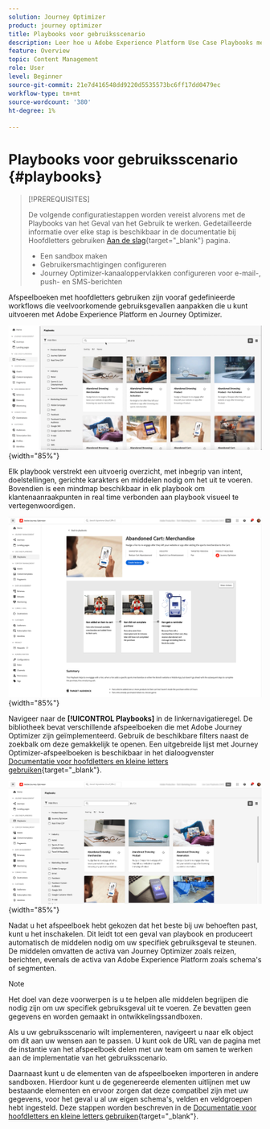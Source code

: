 ```yaml
---
solution: Journey Optimizer
product: journey optimizer
title: Playbooks voor gebruiksscenario
description: Leer hoe u Adobe Experience Platform Use Case Playbooks met Adobe Jourences Optimizer kunt gebruiken.
feature: Overview
topic: Content Management
role: User
level: Beginner
source-git-commit: 21e7d416548dd9220d5535573bc6ff17dd0479ec
workflow-type: tm+mt
source-wordcount: '380'
ht-degree: 1%

---
```


# Playbooks voor gebruiksscenario {#playbooks}

>[!PREREQUISITES]
>
>De volgende configuratiestappen worden vereist alvorens met de Playbooks van het Geval van het Gebruik te werken. Gedetailleerde informatie over elke stap is beschikbaar in de documentatie bij Hoofdletters gebruiken [Aan de slag](https://experienceleague.adobe.com/docs/experience-platform/use-case-playbooks/playbooks/get-started.html){target="_blank"} pagina.
>
>* Een sandbox maken
>* Gebruikersmachtigingen configureren
>* Journey Optimizer-kanaaloppervlakken configureren voor e-mail-, push- en SMS-berichten

Afspeelboeken met hoofdletters gebruiken zijn vooraf gedefinieerde workflows die veelvoorkomende gebruiksgevallen aanpakken die u kunt uitvoeren met Adobe Experience Platform en Journey Optimizer.

![bewegende afbeelding met gebruik van hoofdletters en kleine letters weergeven](../rn/assets/do-not-localize/playbooks.gif){width="85%"}

Elk playbook verstrekt een uitvoerig overzicht, met inbegrip van intent, doelstellingen, gerichte karakters en middelen nodig om het uit te voeren. Bovendien is een mindmap beschikbaar in elk playbook om klantenaanraakpunten in real time verbonden aan playbook visueel te vertegenwoordigen.

![Afgewezen speelboek van de Kaart die in de ontdekkingsplaybook mening wordt getoond](assets/playbooks-detail.png){width="85%"}

Navigeer naar de **[!UICONTROL Playbooks]** in de linkernavigatieregel. De bibliotheek bevat verschillende afspeelboeken die met Adobe Journey Optimizer zijn geïmplementeerd. Gebruik de beschikbare filters naast de zoekbalk om deze gemakkelijk te openen. Een uitgebreide lijst met Journey Optimizer-afspeelboeken is beschikbaar in het dialoogvenster [Documentatie voor hoofdletters en kleine letters gebruiken](https://experienceleague.adobe.com/docs/experience-platform/use-case-playbooks/playbooks/playbooks-list.html){target="_blank"}.

![Afspeellijst met geopend deelvenster met filters](assets/playbooks-filter.png){width="85%"}

Nadat u het afspeelboek hebt gekozen dat het beste bij uw behoeften past, kunt u het inschakelen. Dit leidt tot een geval van playbook en produceert automatisch de middelen nodig om uw specifiek gebruiksgeval te steunen. De middelen omvatten de activa van Journey Optimizer zoals reizen, berichten, evenals de activa van Adobe Experience Platform zoals schema&#39;s of segmenten.

>[!NOTE]
>
>Het doel van deze voorwerpen is u te helpen alle middelen begrijpen die nodig zijn om uw specifiek gebruiksgeval uit te voeren. Ze bevatten geen gegevens en worden gemaakt in ontwikkelingssandboxen.

Als u uw gebruiksscenario wilt implementeren, navigeert u naar elk object om dit aan uw wensen aan te passen. U kunt ook de URL van de pagina met de instantie van het afspeelboek delen met uw team om samen te werken aan de implementatie van het gebruiksscenario.

Daarnaast kunt u de elementen van de afspeelboeken importeren in andere sandboxen. Hierdoor kunt u de gegenereerde elementen uitlijnen met uw bestaande elementen en ervoor zorgen dat deze compatibel zijn met uw gegevens, voor het geval u al uw eigen schema&#39;s, velden en veldgroepen hebt ingesteld. Deze stappen worden beschreven in de [Documentatie voor hoofdletters en kleine letters gebruiken](https://experienceleague.adobe.com/docs/experience-platform/use-case-playbooks/playbooks/data-awareness.html){target="_blank"}.
